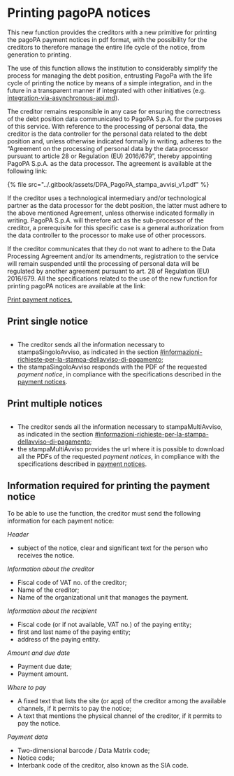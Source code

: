 # Printing pagoPA notices

This new function provides the creditors with a new primitive for printing the pagoPA payment notices in pdf format, with the possibility for the creditors to therefore manage the entire life cycle of the notice, from generation to printing. 

The use of this function allows the institution to considerably simplify the process for managing the debt position, entrusting PagoPa with the life cycle of printing the notice by means of a simple integration, and in the future in a transparent manner if integrated with other initiatives (e.g. [integration-via-asynchronous-api.md](integration-methods/integration-via-asynchronous-api.md "mention")).

The creditor remains responsible in any case for ensuring the correctness of the debt position data communicated to PagoPA S.p.A. for the purposes of this service. With reference to the processing of personal data, the creditor is the data controller for the personal data related to the debt position and, unless otherwise indicated formally in writing, adheres to the “Agreement on the processing of personal data by the data processor pursuant to article 28 or Regulation (EU) 2016/679”, thereby appointing PagoPA S.p.A. as the data processor. The agreement is available at the following link: 

{% file src="../.gitbook/assets/DPA_PagoPA_stampa_avvisi_v1.pdf" %}

If the creditor uses a technological intermediary and/or technological partner as the data processor for the debt position, the latter must adhere to the above mentioned Agreement, unless otherwise indicated formally in writing. PagoPA S.p.A. will therefore act as the sub-processor of the creditor, a prerequisite for this specific case is a general authorization from the data controller to the processor to make use of other processors. 

If the creditor communicates that they do not want to adhere to the Data Processing Agreement and/or its amendments, registration to the service will remain suspended until the processing of personal data will be regulated by another agreement pursuant to art. 28 of Regulation (EU) 2016/679. All the specifications related to the use of the new function for printing pagoPA notices are available at the link: 

[Print payment notices.](https://app.gitbook.com/o/KXYtsf32WSKm6ga638R3/s/9jfvPZ8QjCKuOGYxe5Uc/)

## **Print single notice**

<figure><img src="../.gitbook/assets/monoAvviso.png" alt=""><figcaption></figcaption></figure>

* The creditor sends all the information necessary to stampaSingoloAvviso, as indicated in the section [#informazioni-richieste-per-la-stampa-dellavviso-di-pagamento](print-pagopa-notices.md#informazioni-richieste-per-la-stampa-dellavviso-di-pagamento "mention");
* the stampaSingoloAvviso responds with the PDF of the requested _payment notice_, in compliance with the specifications described in the [payment notices](https://docs.pagopa.it/avviso-pagamento).

## **Print multiple notices**

<figure><img src="../.gitbook/assets/multiAvviso.png" alt=""><figcaption></figcaption></figure>

* The creditor sends all the information necessary to stampaMultiAvviso, as indicated in the section [#informazioni-richieste-per-la-stampa-dellavviso-di-pagamento](print-pagopa-notices.md#informazioni-richieste-per-la-stampa-dellavviso-di-pagamento "mention");
* the stampaMultiAvviso provides the url where it is possible to download all the PDFs of the requested _payment notices_, in compliance with the specifications described in [payment notices](https://docs.pagopa.it/avviso-pagamento).

## **Information required for printing the payment notice**

To be able to use the function, the creditor must send the following information for each payment notice:

_Header_

* subject of the notice, clear and significant text for the person who receives the notice.

_Information about the creditor_

* Fiscal code of VAT no. of the creditor;
* Name of the creditor;
* Name of the organizational unit that manages the payment.

_Information about the recipient_

* Fiscal code (or if not available, VAT no.) of the paying entity;
* first and last name of the paying entity;
* address of the paying entity.

_Amount and due date_

* Payment due date;
* Payment amount.

_Where to pay_

* A fixed text that lists the site (or app) of the creditor among the available channels, if it permits to pay the notice;
* A text that mentions the physical channel of the creditor, if it permits to pay the notice.

_Payment data_

* Two-dimensional barcode / Data Matrix code;
* Notice code;
* Interbank code of the creditor, also known as the SIA code.